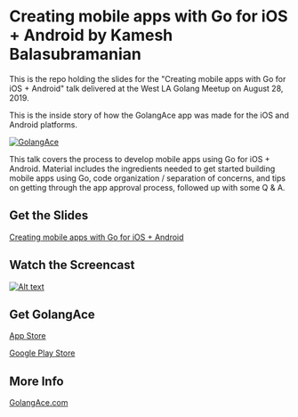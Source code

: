 # Creating mobile apps with Go for iOS + Android by Kamesh Balasubramanian

This is the repo holding the slides for the "Creating mobile apps with Go for iOS + Android" talk delivered at the West LA Golang Meetup on August 28, 2019.

This is the inside story of how the GolangAce app was made for the iOS and Android platforms.

[![GolangAce](https://is5-ssl.mzstatic.com/image/thumb/Purple124/v4/3a/b9/d5/3ab9d524-3ad6-dd9c-ad27-9f7790196896/AppIcon-0-1x_U007emarketing-0-0-GLES2_U002c0-512MB-sRGB-0-0-0-85-220-0-0-0-7.png/230x0w.jpg)](https://golangace.com)

This talk covers the process to develop mobile apps using Go for iOS + Android. Material includes the ingredients needed to get started building mobile apps using Go, code organization / separation of concerns, and tips on getting through the app approval process, followed up with some Q & A.

## Get the Slides
[Creating mobile apps with Go for iOS + Android](https://raw.githubusercontent.com/EngineerKamesh/mobile-apps-with-go-talk/master/assets/golangacetalk)

## Watch the Screencast
[![Alt text](https://i.ytimg.com/vi/OM3Pd28WKlg/hqdefault.jpg?sqp=-oaymwEjCNACELwBSFryq4qpAxUIARUAAAAAGAElAADIQj0AgKJDeAE=&rs=AOn4CLDX1OwrdgO-qsQAkK9O2lH9tEu0tQ)](https://www.youtube.com/watch?v=OM3Pd28WKlg)

## Get GolangAce

[App Store](https://apps.apple.com/us/app/golangace/id1444825728)

[Google Play Store](https://play.google.com/store/apps/details?id=com.wirecog.golangace&hl=en_US)

## More Info

[GolangAce.com](https://golangace.com)
